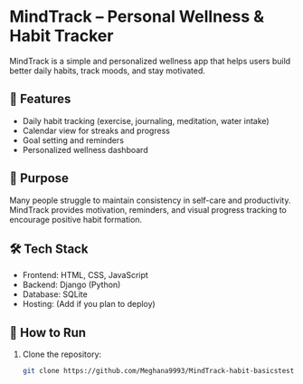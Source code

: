 # MindTrack – Personal Wellness & Habit Tracker

MindTrack is a simple and personalized wellness app that helps users build better daily habits, track moods, and stay motivated.

## 🌟 Features
- Daily habit tracking (exercise, journaling, meditation, water intake)
- Calendar view for streaks and progress
- Goal setting and reminders
- Personalized wellness dashboard

## 🧠 Purpose
Many people struggle to maintain consistency in self-care and productivity. MindTrack provides motivation, reminders, and visual progress tracking to encourage positive habit formation.

## 🛠️ Tech Stack
- Frontend: HTML, CSS, JavaScript
- Backend: Django (Python)
- Database: SQLite
- Hosting: (Add if you plan to deploy)

## 🚀 How to Run
1. Clone the repository:
   ```bash
   git clone https://github.com/Meghana9993/MindTrack-habit-basicstest1.git

